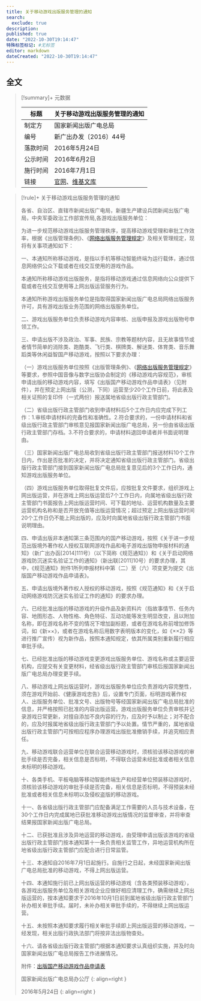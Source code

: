 ```yaml
---
title: 关于移动游戏出版服务管理的通知
search:
  exclude: true
description:
published: true
date: "2022-10-30T19:14:47"
特殊标签标记: #无标签
editor: markdown
dateCreated: "2022-10-30T19:14:47"
---
```


## 全文

> [!summary]+ 元数据
>
> <div markdown=1 class="infobox">
>
> | 标题     | 关于移动游戏出版服务管理的通知 |
> | -------- | ------------------------------ |
> | 制定方   | 国家新闻出版广电总局           |
> | 编号     | 新广出办发〔2016〕44号         |
> | 落款时间 | 2016年5月24日                  |
> | 公示时间 | 2016年6月2日                   |
> | 施行时间 | 2016年7月1日                   |
> | 链接     | [官网][]、[维基文库][]         |
>
> </div>

[官网]: https://web.archive.org/web/20200627114746/http://www.sapprft.gov.cn/sapprft/contents/6588/298011.shtml

[维基文库]: https://zh.wikisource.org/wiki/关于移动游戏出版服务管理的通知

> [!rule]+ 关于移动游戏出版服务管理的通知
>
> 各省、自治区、直辖市新闻出版广电局，新疆生产建设兵团新闻出版广电局，中央军委政治工作部宣传局,各游戏出版服务单位：
>
> 为进一步规范移动游戏出版服务管理秩序，提高移动游戏受理和审批工作效率，根据《出版管理条例》、《[网络出版服务管理规定](/rule/多部门/网络出版服务管理规定.md)》及相关管理规定，现将有关事项通知如下：
>
> 一、本通知所称移动游戏，是指以手机等移动智能终端为运行载体，通过信息网络供公众下载或者在线交互使用的游戏作品。
>
> 本通知所称移动游戏出版服务，是指将移动游戏通过信息网络向公众提供下载或者在线交互使用等上网出版运营服务行为。
>
> 本通知所称游戏出版服务单位是指取得国家新闻出版广电总局网络出版服务许可，具有游戏出版业务范围的网络出版服务单位。
>
> 二、游戏出版服务单位负责移动游戏内容审核、出版申报及游戏出版物号申领工作。
>
> 三、申请出版不涉及政治、军事、民族、宗教等题材内容，且无故事情节或者情节简单的消除类、跑酷类、飞行类、棋牌类、解谜类、体育类、音乐舞蹈类等休闲益智国产移动游戏，按照以下要求办理：
>
> （一）游戏出版服务单位按照《出版管理条例》、《[网络出版服务管理规定](/rule/多部门/网络出版服务管理规定.md)》等要求，参照中国音像与数字出版协会制定的《移动游戏内容规范》，审核申请出版的移动游戏内容，填写《出版国产移动游戏作品申请表》（见附件），并在预定上网出版（公测，下同）运营至少20个工作日前，将此表及相关证照的复印件（一式两份）报送属地省级出版行政主管部门。
>
> （二）省级出版行政主管部门收到申请材料后5个工作日内应完成下列工作：1.审核申请材料的完备性和准确性。2.符合要求的，一份申请材料和省级出版行政主管部门审核意见报国家新闻出版广电总局，另一份由省级出版行政主管部门存档。3.不符合要求的，申请材料退回申请者并书面说明理由。
>
> （三）国家新闻出版广电总局收到省级出版行政主管部门报送材料10个工作日内，作出是否批准的决定，并将决定通知省级出版行政主管部门。省级出版行政主管部门接到国家新闻出版广电总局批复意见后的3个工作日内，通知游戏出版服务单位。
>
> （四）游戏出版服务单位取得批复文件后，应按批复文件要求，组织游戏上网出版运营，并在游戏上网出版运营后7个工作日内，向属地省级出版行政主管部门书面报告上网出版运营时间、可下载的地址、运营机构数量及主要运营机构名称和是否开放充值等出版运营情况；超过预定上网出版运营时间20个工作日仍不能上网出版的，应及时向属地省级出版行政主管部门书面说明理由。
>
> 四、申请出版非本通知第三条范围内的国产移动游戏，按照《关于进一步规范出版境外著作权人授权互联网游戏作品和电子游戏出版物申报材料的通知》（新广出办函[2014]111号）（以下简称《规范通知》）和《关于启动网络游戏防沉迷实名验证工作的通知》（新出联[2011]10号）的要求办理，其中，《规范通知》附件1所列申报材料中第（二）至（六）项变更为提交《出版国产移动游戏作品申请表》。
>
> 五、申请出版境外著作权人授权的移动游戏，按照《规范通知》和《关于启动网络游戏防沉迷实名验证工作的通知》的要求办理。
>
> 六、已经批准出版的移动游戏的升级作品及新资料片（指故事情节、任务内容、地图形态、人物性格、角色特征、互动功能等发生明显改变，且以附加名称，即在游戏名称不变的情况下增加副标题，或者在游戏名称前增加修饰词，如《新××》，或者在游戏名称后用数字表明版本的变化，如《××2》等进行推广宣传）视为新作品，按照本通知规定，依其所属类别重新履行相应审批手续。
>
> 七、已经批准出版的移动游戏变更游戏出版服务单位、游戏名称或主要运营机构，应提交有关变更材料，经省级出版行政主管部门审核后报国家新闻出版广电总局办理变更手续。
>
> 八、移动游戏上网出版运营时，游戏出版服务单位应负责游戏内容完整性，须在游戏开始前、《健康游戏忠告》后，设置专门页面，标明游戏著作权人、出版服务单位、批准文号、出版物号等经国家新闻出版广电总局批准的信息，并严格按照已批准的内容出版运营。游戏出版服务单位负责审核并记录游戏日常更新，对擅自添加不良内容的行为，应及时予以制止；对不配合的，应及时报属地省级出版行政主管部门予以处置。情节严重的，属地省级出版行政主管部门可按相应程序办理游戏出版批准撤销手续，并追究相应责任。
>
> 九、移动游戏联合运营单位在联合运营移动游戏时，须核验该移动游戏的审批手续是否完备，相关信息是否标明，不得联合运营未经批准或者相关信息未标明的移动游戏。
>
> 十、各类手机、平板电脑等移动智能终端生产和经营单位预装移动游戏时，须核验该移动游戏的审批手续是否完备，相关信息是否标明，不得预装未经批准或者相关信息未标明以及侵权盗版的移动游戏。
>
> 十一、各省级出版行政主管部门应配备满足工作需要的人员与技术设备，在30个工作日内完成属地已获批准移动游戏出版情况的监督审查，并将审查结果报国家新闻出版广电总局。
>
> 十二、已获批准且涉及异地运营的移动游戏，由受理申请出版该游戏的省级出版行政主管部门按本通知第十一条负责相关监管工作，异地运营机构所在地省级出版行政主管部门应配合进行日常监管。
>
> 十三、本通知自2016年7月1日起施行。自施行之日起，未经国家新闻出版广电总局批准的移动游戏，不得上网出版运营。
>
> 十四、本通知施行前已上网出版运营的移动游戏（含各类预装移动游戏），各游戏出版服务单位及相关游戏企业应做好相应清理工作，确需继续上网出版运营的，按本通知要求于2016年10月1日前到属地省级出版行政主管部门补办相关审批手续。届时，未补办相关审批手续的，不得继续上网出版运营。
>
> 十五、未按照本通知要求履行相关审批手续即上网出版运营的移动游戏，一经发现，相关出版行政执法部门将按非法出版物查处。
>
> 十六、请各省级出版行政主管部门根据本通知要求认真组织实施，并及时向国家新闻出版广电总局报告工作进展情况。
>
> 附件：[出版国产移动游戏作品申请表](https://web.archive.org/web/20181225201758/http://www.sapprft.gov.cn/sapprft/upload/files/2016/6/2141651991.doc)
>
> 国家新闻出版广电总局办公厅
> {: align=right }
>
> 2016年5月24日
> {: align=right }
